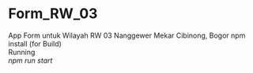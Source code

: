 # Form_RW_03

App Form untuk Wilayah RW 03 Nanggewer Mekar Cibinong, Bogor
npm install (for Build)<br>
Running <br>
*npm run start*
